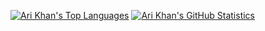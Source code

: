 [![Ari Khan's Top Languages](https://github-readme-stats.vercel.app/api/top-langs/?username=Proking4444&size_weight=0.5&count_weight=0.5&langs_count=24&layout=compact)](https://github.com/Proking4444)
[![Ari Khan's GitHub Statistics](https://github-readme-stats.vercel.app/api?username=Proking4444)](https://github.com/Proking4444)


